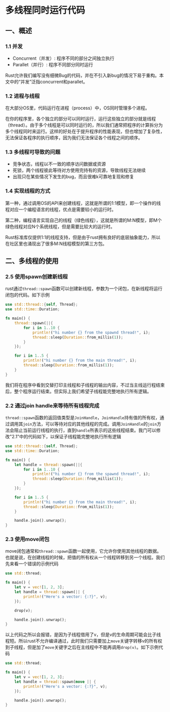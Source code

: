 # 多线程同时运行代码

## 一、概述

### 1.1 并发

- Concurrent（并发）: 程序不同的部分之间独立执行
- Parallet（并行）: 程序不同部分同时运行

Rust允许我们编写没有细微Bug的代码，并在不引入新bug的情况下易于重构。本文中的“并发”泛指concurrent和parallet。

### 1.2 进程与线程

在大部分OS里，代码运行在进程（process）中，OS同时管理多个进程。

在你的程序里，各个独立的部分可以同时运行，运行这些独立的部分就是线程（thread）。由于多个线程是可以同时运行的，所以我们通常把程序的计算拆分为多个线程同时来运行。这样的好处在于提升程序的性能表现，但也增加了复杂性，无法保证各程序的执行顺序，因为我们无法保证各个线程之间的顺序。

### 1.3 多线程可导致的问题

- 竞争状态，线程以不一致的顺序访问数据或资源
- 死锁，两个线程彼此等待对方使用完持有的资源，导致线程无法继续
- 出现只在某些情况下发生的bug，而且很难k可靠地复现和修复

### 1.4 实现线程的方式

第一种，通过调用OS的API来创建线程，这就是所谓的1:1模型，即一个操作的线程对应一个编程语言的线程，优点是需要较小的运行时。

第二种，编程语言实现自己的线程（绿色线程），这就是所谓的M:N模型，即M个绿色线程对应N个系统线程，但是需要比较大的运行时。

Rust标准库仅提供1:1的线程支持，但是由于rust拥有良好的底层抽象能力，所以在社区里也涌现出了很多M:N线程模型的第三方包。

## 二、多线程的使用

### 2.5 使用spawn创建新线程

rust通过`thread::spawn`函数可以创建新线程，参数为一个闭包，在新线程将运行闭包的代码。如下示例

```rust
use std::thread::{self, Thread};
use std::time::Duration;

fn main() {
    thread::spawn(||{
        for i in 1..10 {
            println!("hi number {} from the spawnd thread!", i);
            thread::sleep(Duration::from_millis(1));
        }
    });

    for i in 1..5 {
        println!("hi number {} from the main thread!", i);
        thread::sleep(Duration::from_millis(1));
    }
}
```

我们将在程序中看到交替打印主线程和子线程的输出内容，不过当主线运行程结束后，整个程序运行结束。但实际上我们希望子线程能完整地执行所有逻辑。

### 2.2 通过join handle来等待所有线程完成

`thread::spawn`函数的返回值类型是`JoinHandle`，`JoinHandle`持有值的所有权，通过调用其`join`方法，可以等待对应的其他线程的完成。调用`JoinHandle`的`join`方法会阻止当前运行线程的执行，直到`handle`所表示的这些线程结束。我门可以修改"2.1"中的代码如下，以保证子线程能完整地执行所有逻辑

```rust
use std::thread::{self, Thread};
use std::time::Duration;

fn main() {
    let handle = thread::spawn(||{
        for i in 1..10 {
            println!("hi number {} from the spawnd thread!", i);
            thread::sleep(Duration::from_millis(1));
        }
    });

    for i in 1..5 {
        println!("hi number {} from the main thread!", i);
        thread::sleep(Duration::from_millis(1));
    }

    handle.join().unwrap();
}
```

### 2.3 使用move闭包

move闭包通常和`thread::spawn`函数一起使用，它允许你使用其他线程的数据。也就是说，在创建线程的时候，把值的所有权从一个线程转移到另一个线程。我们先来看一个错误的示例代码

```rust
use std::thread;

fn main() {
    let v = vec![1, 2, 3];
    let handle = thread::spawn(|| {
        println!("Here's a vector: {:?}", v);
    });

    drop(v);

    handle.join().unwrap();
}
```

以上代码之所以会报错，是因为子线程借用了v，但是v的生命周期可能会比子线程短。所以rust不允许编译通过，此时我们只需要加上`move`关键字转移v的所有权到子线程，但是加了`move`关键字之后在主线程中不能再调用`drop(v)`。如下示例代码

```rust
use std::thread;

fn main() {
    let v = vec![1, 2, 3];
    let handle = thread::spawn(move || {
        println!("Here's a vector: {:?}", v);
    });

    handle.join().unwrap();
}
```

